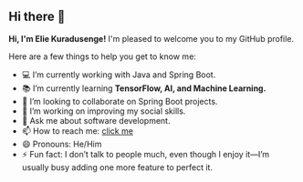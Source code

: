 ## Hi there 👋

**Hi, I'm Elie Kuradusenge!** I'm pleased to welcome you to my GitHub profile.

Here are a few things to help you get to know me:

- 💻 I’m currently working with Java and Spring Boot.
- 📚 I’m currently learning **TensorFlow, AI, and Machine Learning.**
- 🤝 I’m looking to collaborate on Spring Boot projects.
- 🧠 I’m working on improving my social skills.
- 💬 Ask me about software development.
- 📫 How to reach me: [click me](mailto:e.kuradusen@alustudent.com)
- 😄 Pronouns: He/Him
- ⚡ Fun fact: I don’t talk to people much, even though I enjoy it—I’m usually busy adding one more feature to perfect it.
